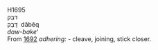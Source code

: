 <body>
  <p>H1695<br>  דּבק  <br> דָּבֵק  ‎  dâbêq  <br><i>daw-bake‘ </i><br>From <a href="h1692.htm">1692</a>  <i>adhering: - </i>cleave, joining, stick closer.<br></p>
 </body>